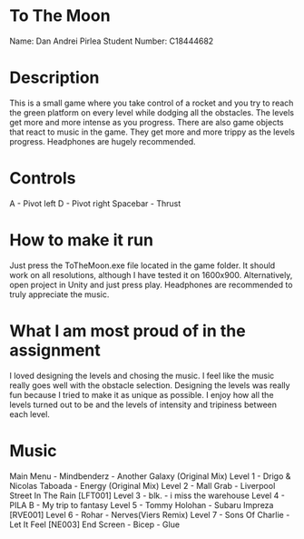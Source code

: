 # To The Moon
Name: Dan Andrei Pirlea
Student Number: C18444682

# Description
This is a small game where you take control of a rocket and you try to reach the green platform on every level while dodging all the obstacles. 
The levels get more and more intense as you progress. There are also game objects that react to music in the game. They get more and more trippy as the levels progress.
Headphones are hugely recommended.

# Controls
A - Pivot left
D - Pivot right
Spacebar - Thrust

# How to make it run
Just press the ToTheMoon.exe file located in the game folder. It should work on all resolutions, although I have tested it on 1600x900.
Alternatively, open project in Unity and just press play.
Headphones are recommended to truly appreciate the music.

# What I am most proud of in the assignment
I loved designing the levels and chosing the music. I feel like the music really goes well with the obstacle selection. Designing the levels was really fun because I tried to make it as unique as possible.
I enjoy how all the levels turned out to be and the levels of intensity and tripiness between each level.

# Music
Main Menu - Mindbenderz - Another Galaxy (Original Mix)
Level 1 - Drigo & Nicolas Taboada - Energy (Original Mix)
Level 2 - Mall Grab - Liverpool Street In The Rain [LFT001]
Level 3 - blk. - i miss the warehouse
Level 4 - PILA B - My trip to fantasy
Level 5 - Tommy Holohan - Subaru Impreza [RVE001]
Level 6 - Rohar - Nerves(Viers Remix)
Level 7 - Sons Of Charlie - Let It Feel [NE003]
End Screen - Bicep - Glue

